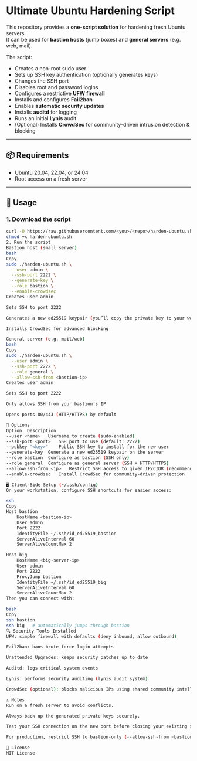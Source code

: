 # Ultimate Ubuntu Hardening Script

This repository provides a **one-script solution** for hardening fresh Ubuntu servers.  
It can be used for **bastion hosts** (jump boxes) and **general servers** (e.g. web, mail).  

The script:
- Creates a non-root sudo user
- Sets up SSH key authentication (optionally generates keys)
- Changes the SSH port
- Disables root and password logins
- Configures a restrictive **UFW firewall**
- Installs and configures **Fail2ban**
- Enables **automatic security updates**
- Installs **auditd** for logging
- Runs an initial **Lynis** audit
- (Optional) Installs **CrowdSec** for community-driven intrusion detection & blocking

---

## 📦 Requirements
- Ubuntu 20.04, 22.04, or 24.04
- Root access on a fresh server

---

## 🚀 Usage

### 1. Download the script
```bash
curl -O https://raw.githubusercontent.com/<you>/<repo>/harden-ubuntu.sh
chmod +x harden-ubuntu.sh
2. Run the script
Bastion host (small server)
bash
Copy
sudo ./harden-ubuntu.sh \
  --user admin \
  --ssh-port 2222 \
  --generate-key \
  --role bastion \
  --enable-crowdsec
Creates user admin

Sets SSH to port 2222

Generates a new ed25519 keypair (you’ll copy the private key to your workstation)

Installs CrowdSec for advanced blocking

General server (e.g. mail/web)
bash
Copy
sudo ./harden-ubuntu.sh \
  --user admin \
  --ssh-port 2222 \
  --role general \
  --allow-ssh-from <bastion-ip>
Creates user admin

Sets SSH to port 2222

Only allows SSH from your bastion’s IP

Opens ports 80/443 (HTTP/HTTPS) by default

🔑 Options
Option	Description
--user <name>	Username to create (sudo-enabled)
--ssh-port <port>	SSH port to use (default: 2222)
--pubkey "<key>"	Public SSH key to install for the new user
--generate-key	Generate a new ed25519 keypair on the server
--role bastion	Configure as bastion (SSH only)
--role general	Configure as general server (SSH + HTTP/HTTPS)
--allow-ssh-from <ip>	Restrict SSH access to given IP/CIDR (recommended for general servers)
--enable-crowdsec	Install CrowdSec for community-driven protection

🖥️ Client-Side Setup (~/.ssh/config)
On your workstation, configure SSH shortcuts for easier access:

ssh
Copy
Host bastion
    HostName <bastion-ip>
    User admin
    Port 2222
    IdentityFile ~/.ssh/id_ed25519_bastion
    ServerAliveInterval 60
    ServerAliveCountMax 2

Host big
    HostName <big-server-ip>
    User admin
    Port 2222
    ProxyJump bastion
    IdentityFile ~/.ssh/id_ed25519_big
    ServerAliveInterval 60
    ServerAliveCountMax 2
Then you can connect with:

bash
Copy
ssh bastion
ssh big   # automatically jumps through bastion
🔍 Security Tools Installed
UFW: simple firewall with defaults (deny inbound, allow outbound)

Fail2ban: bans brute force login attempts

Unattended Upgrades: keeps security patches up to date

Auditd: logs critical system events

Lynis: performs security auditing (lynis audit system)

CrowdSec (optional): blocks malicious IPs using shared community intelligence

⚠️ Notes
Run on a fresh server to avoid conflicts.

Always back up the generated private keys securely.

Test your SSH connection on the new port before closing your existing session.

For production, restrict SSH to bastion-only (--allow-ssh-from <bastion-ip>).

📝 License
MIT License
